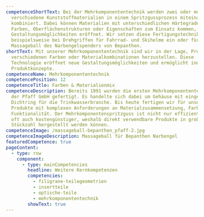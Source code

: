 ```yaml
---
competenceShortText: Bei der Mehrkomponententechnik werden zwei oder mehrere
  verschiedene Kunststoffmaterialien in einem Spritzgussprozess miteinander
  kombiniert. Dabei können Materialien mit unterschiedlichen Härtegraden,
  Farben, Oberflächenstrukturen oder Eigenschaften zum Einsatz kommen, was große
  Gestaltungsmöglichkeiten eröffnet. Wir setzen diese Fertigungstechnik
  beispielsweise bei Drehgriffen für Fahrrad- und Skihelme ein oder für den
  Massageball des Narbengelspenders von Bepanthen.
shortText: Mit unserer Mehrkomponententechnik sind wir in der Lage, Produkte in
  verschiedenen Farben oder Materialkombinationen herzustellen. Diese
  Technologie eröffnet neue Gestaltungsmöglichkeiten und ermöglicht innovative
  Produktkonzepte.
competenceName: Mehrkomponententechnik
competencePosition: 12
competenceTitle: Farben & Materialienmix
competenceDescription: Bereits 1991 wurden die ersten Mehrkomponententeile von
  der Pfaff GmbH gefertigt. Es handelte sich dabei um Gehäuse mit eingespritztem
  Dichtring für die Trinkwasserbranche. Bis heute fertigen wir für unsere Kunden
  Produkte mit komplexen Anforderungen an Materialzusammensetzung, Farben und
  Funktionalität. Der Mehrkomponentenspritzguss ist nicht nur effizient, sondern
  oft auch kostengünstiger, weshalb direkt verwendbare Produkte in großer
  Stückzahl hergestellt werden können.
competenceImage: /massageball-bepanthen_pfaff-2.jpg
competenceImageDescription: Massageball für Bepanthen Narbengel
featuredCompetence: true
pageContent:
  - type: row
    component:
      - type: mainCompetencies
        headline: Weitere Kernkompetenzen
        competencies:
          - filigrane-teilegeometrien
          - insertteile
          - optische-teile
          - mehrkomponententechnik
        showText: true
---
```

